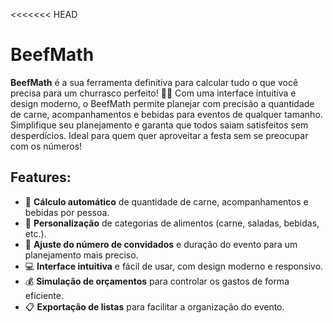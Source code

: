 <<<<<<< HEAD
# BeefMath

**BeefMath** é a sua ferramenta definitiva para calcular tudo o que você precisa para um churrasco perfeito! 🥩🔥 Com uma interface intuitiva e design moderno, o BeefMath permite planejar com precisão a quantidade de carne, acompanhamentos e bebidas para eventos de qualquer tamanho. Simplifique seu planejamento e garanta que todos saiam satisfeitos sem desperdícios. Ideal para quem quer aproveitar a festa sem se preocupar com os números!

## Features:
- 🍖 **Cálculo automático** de quantidade de carne, acompanhamentos e bebidas por pessoa.
- 🥗 **Personalização** de categorias de alimentos (carne, saladas, bebidas, etc.).
- 👥 **Ajuste do número de convidados** e duração do evento para um planejamento mais preciso.
- 💻 **Interface intuitiva** e fácil de usar, com design moderno e responsivo.
- 💰 **Simulação de orçamentos** para controlar os gastos de forma eficiente.
- 📋 **Exportação de listas** para facilitar a organização do evento.


